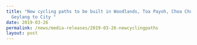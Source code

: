 ```yaml
---
title: "New cycling paths to be built in Woodlands, Toa Payoh, Choa Chu Kang,
  Geylang to City "
date: 2019-03-26
permalink: /news/media-releases/2019-03-26-newcyclingpaths
layout: post
---
```

